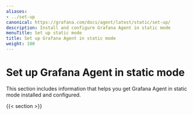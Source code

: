 ```yaml
---
aliases:
- ../set-up
canonical: https://grafana.com/docs/agent/latest/static/set-up/
description: Install and configure Grafana Agent in static mode
menuTitle: Set up static mode
title: Set up Grafana Agent in static mode
weight: 100
---
```


# Set up Grafana Agent in static mode

This section includes information that helps you get Grafana Agent in static mode installed and configured.

{{< section >}}
